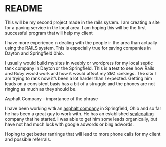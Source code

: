 # README

This will be my second project made in the rails system. I am creating a site for a paving service in the local area. I am hoping this will be the first successful program that will help my client

I have more experience in dealing with the people in the area than actually using the RAILS system. This is especially true for paving companies in Dayton and Springfield Ohio. 

I usually would build my sites in weebly or wordpress for my local septic tank company in Dayton or the Springfield. This is a test to see how Rails and Ruby would work and how it would affect my SEO rankings. The site I am trying to rank now it's been a lot harder than I expected. Getting him leads on a consistent basis has a bit of a struggle and the phones are not ringing as much as they should be.

Asphalt Company  - importance of the phrase

I have been working with an [asphalt company](http://www.springfieldpavingco.com) in Springfield, Ohio and so far he has been a great guy to work with. He has an established [sealcoating](http://www.springfieldpavingco.com) company that he started. I was able to get him some leads organically, but have not had much luck with google adwords or bing adwords.

Hoping to get better rankings that will lead to more phone calls for my client and possible referrals.

